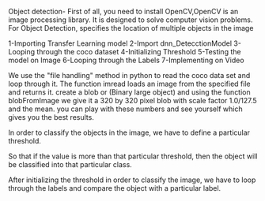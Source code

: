 Object detection-
First of all, you need to install OpenCV,OpenCV is an image processing library. It is designed to solve computer vision problems.
For Object Detection, specifies the location of multiple objects in the image

1-Importing Transfer Learning model 
2-Import dnn_DetecctionModel
3-Looping through the coco dataset
4-Initializing Threshold 
5-Testing the model on Image
6-Looping through the Labels
7-Implementing on Video

We use the "file handling" method in python to read the coco data set and loop through it.
The function imread loads an image from the specified file and returns it. 
create a blob or (Binary large object) and using the function blobFromImage
we give it a 320 by 320 pixel blob
with scale factor 1.0/127.5 and the mean.
you can play with these numbers and see yourself which gives you the best results.

In order to classify the objects in the image, we have to define a particular threshold. 

So that if the value is more than that particular threshold, then the object will be classified into that particular class.

After initializing the threshold in order to classify the image, we have to loop through the labels and compare the object with a particular label.
